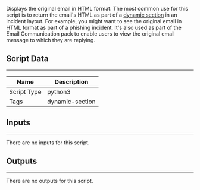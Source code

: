 Displays the original email in HTML format. The most common use for this script is to return the email's HTML as part of a [dynamic section](https://docs.paloaltonetworks.com/cortex/cortex-xsoar/6-0/cortex-xsoar-admin/incidents/customize-incident-view-layouts/adding-a-dynamic-section-to-an-incident-type) in an incident layout. For example, you  might want to see the original email in HTML format as part of a phishing incident. It's also used as part of the Email Communication pack to enable users to view the original email message to which they are replying.

## Script Data
---

| **Name** | **Description** |
| --- | --- |
| Script Type | python3 |
| Tags | dynamic-section |

## Inputs
---
There are no inputs for this script.

## Outputs
---
There are no outputs for this script.
